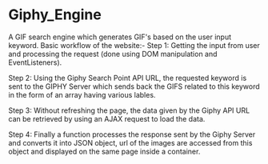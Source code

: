 # Giphy_Engine
A GIF search engine which generates GIF's based on the user input keyword.
Basic workflow of the website:-
Step 1: Getting the input from user and processing the request (done using DOM manipulation and EventListeners).

Step 2: Using the Giphy Search Point API URL, the requested keyword is sent to the GIPHY Server which sends back the GIFS related to this keyword in the form of an array having various lables.

Step 3: Without refreshing the page, the data given by the Giphy API URL can be retrieved by using an AJAX request to load the data.

Step 4: Finally a function processes the response sent by the Giphy Server and converts it into JSON object, url of the images are accessed from this object and displayed on the same page inside a container. 

